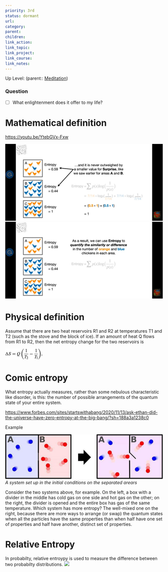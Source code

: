 ```yaml
---
priority: 3rd
status: dormant
url: 
category: 
parent: 
children: 
link_action: 
link_topic: 
link_project: 
link_course: 
link_notes: 
---
```

Up Level: (parent:: [Meditation](Meditation.md))

### Question
- [ ] What enlightenment does it offer to my life?

# Mathematical definition

https://youtu.be/YtebGVx-Fxw

![](Entropy/PSX_20220721_013522.jpg)
![](Entropy/PSX_20220721_013325.jpg)

# Physical definition

Assume that there are two heat reservoirs R1 and R2 at temperatures T1 and T2 (such as the stove and the block of ice). If an amount of heat Q flows from R1 to R2, then the net entropy change for the two reservoirs is

![](Entropy/Untitled.png)
# Comic entropy

What entropy actually measures, rather than some nebulous characteristic like disorder, is this: the number of possible arrangements of the quantum state of your entire system.

https://www.forbes.com/sites/startswithabang/2020/11/13/ask-ethan-did-the-universe-have-zero-entropy-at-the-big-bang/?sh=188a3a1238c0

Example

![A system set up in the initial conditions on the separated arears](Entropy/Untitled%201.png)
_A system set up in the initial conditions on the separated arears_

Consider the two systems above, for example. On the left, a box with a divider in the middle has cold gas on one side and hot gas on the other; on the right, the divider is opened and the entire box has gas of the same temperature. Which system has more entropy? The well-mixed one on the right, because there are more ways to arrange (or swap) the quantum states when all the particles have the same properties than when half have one set of properties and half have another, distinct set of properties.

# Relative Entropy

In probabilty, relative entroypy is used to measure the difference between two probabilty distributions.
![](Entropy/image-20230215181234879.png)

